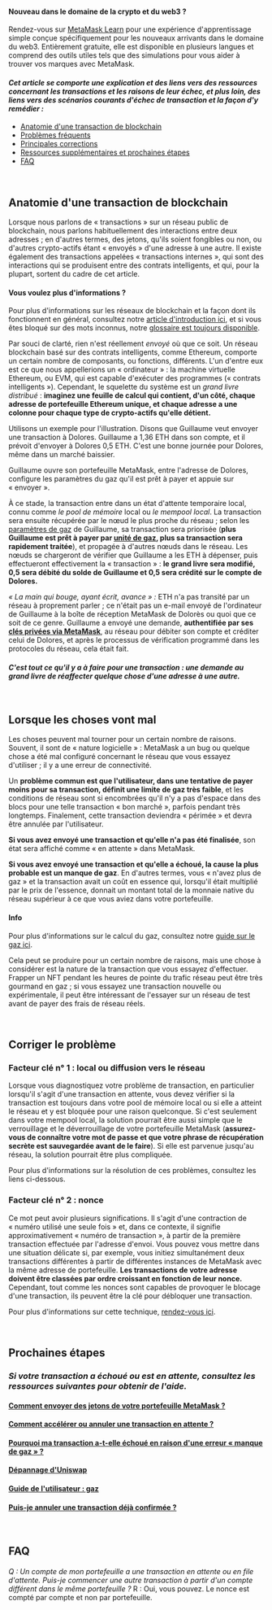 
#### Nouveau dans le domaine de la crypto et du web3 ?


Rendez-vous sur [MetaMask Learn](https://learn.metamask.io/) pour une expérience d'apprentissage simple conçue spécifiquement pour les nouveaux arrivants dans le domaine du web3. Entièrement gratuite, elle est disponible en plusieurs langues et comprend des outils utiles tels que des simulations pour vous aider à trouver vos marques avec MetaMask.



#### *Cet article se comporte une explication et des liens vers des ressources concernant les transactions et les raisons de leur échec, et plus loin, des liens vers des scénarios courants d'échec de transaction et la façon d'y remédier :*


* [Anatomie d'une transaction de blockchain](#h_01G79J04D0EN1VD8VS7C7J7KD1)
* [Problèmes fréquents](#h_01G79J09NWA8CGR4VYC2PT5B6Y)
* [Principales corrections](#h_01G79J0J8JTRPM9MRB76EN1GPP)
* [Ressources supplémentaires et prochaines étapes](#h_01G79J0RP8ZMZ1V1SKQY70TXCT)
* [FAQ](#h_01G79J18RBK27GZCF10CGN9GKP)


 


**Anatomie d'une transaction de blockchain**
--------------------------------------------


Lorsque nous parlons de « transactions » sur un réseau public de blockchain, nous parlons habituellement des interactions entre deux adresses ; en d'autres termes, des jetons, qu'ils soient fongibles ou non, ou d'autres crypto-actifs étant « envoyés » d'une adresse à une autre. Il existe également des transactions appelées « transactions internes », qui sont des interactions qui se produisent entre des contrats intelligents, et qui, pour la plupart, sortent du cadre de cet article.



#### Vous voulez plus d'informations ?


Pour plus d'informations sur les réseaux de blockchain et la façon dont ils fonctionnent en général, consultez notre [article d'introduction ici](https://metamask.zendesk.com/hc/en-us/articles/360015489611-Learn-the-basics-of-blockchains-and-Ethereum-miners-and-validators-gas-cryptocurrencies-and-NFTs-block-explorer-networks-etc-), et si vous êtes bloqué sur des mots inconnus, notre [glossaire est toujours disponible](https://consensys.net/knowledge-base/a-blockchain-glossary-for-beginners/).



Par souci de clarté, rien n'est réellement *envoyé* où que ce soit. Un réseau blockchain basé sur des contrats intelligents, comme Ethereum, comporte un certain nombre de composants, ou fonctions, différents. L'un d'entre eux est ce que nous appellerions un « ordinateur » : la machine virtuelle Ethereum, ou EVM, qui est capable d'exécuter des programmes (« contrats intelligents »). Cependant, le squelette du système est un *grand livre distribué* : **imaginez une feuille de calcul qui contient, d'un côté, chaque adresse de portefeuille Ethereum unique, et chaque adresse a une colonne pour chaque type de crypto-actifs qu'elle détient.**


Utilisons un exemple pour l'illustration. Disons que Guillaume veut envoyer une transaction à Dolores. Guillaume a 1,36 ETH dans son compte, et il prévoit d'envoyer à Dolores 0,5 ETH. C'est une bonne journée pour Dolores, même dans un marché baissier.


Guillaume ouvre son portefeuille MetaMask, entre l'adresse de Dolores, configure les paramètres du gaz qu'il est prêt à payer et appuie sur « envoyer ».


À ce stade, la transaction entre dans un état d'attente temporaire local, connu comme *le pool de mémoire* local ou *le mempool local*. La transaction sera ensuite récupérée par le nœud le plus proche du réseau ; selon les [paramètres de gaz](https://metamask.zendesk.com/hc/en-us/articles/360022895972-Using-advanced-gas-controls) de Guillaume, sa transaction sera priorisée (**plus Guillaume est prêt à payer par [unité de gaz](https://metamask.zendesk.com/hc/en-us/articles/4404600179227-User-Guide-Gas), plus sa transaction sera rapidement traitée**), et propagée à d'autres nœuds dans le réseau. Les nœuds se chargeront de vérifier que Guillaume a les ETH à dépenser, puis effectueront effectivement la « transaction » : **le grand livre sera modifié, 0,5 sera débité du solde de Guillaume et 0,5 sera crédité sur le compte de Dolores.** 


*« La main qui bouge, ayant écrit, avance » :* ETH n'a pas transité par un réseau à proprement parler ; ce n'était pas un e-mail envoyé de l'ordinateur de Guillaume à la boîte de réception MetaMask de Dolorès ou quoi que ce soit de ce genre. Guillaume a envoyé une demande, **authentifiée par ses [clés privées via MetaMask](https://metamask.zendesk.com/hc/en-us/articles/4404722782107-User-guide-Secret-Recovery-Phrase-password-and-private-keys)**, au réseau pour débiter son compte et créditer celui de Dolores, et après le processus de vérification programmé dans les protocoles du réseau, cela était fait.


#### *C'est tout ce qu'il y a à faire pour une transaction : une demande au grand livre de réaffecter quelque chose d'une adresse à une autre.*


 


**Lorsque les choses vont mal**
-------------------------------


Les choses peuvent mal tourner pour un certain nombre de raisons. Souvent, il sont de « nature logicielle » : MetaMask a un bug ou quelque chose a été mal configuré concernant le réseau que vous essayez d'utiliser ; il y a une erreur de connectivité.


Un **problème commun est que l'utilisateur, dans une tentative de payer moins pour sa transaction, définit une limite de gaz très faible**, et les conditions de réseau sont si encombrées qu'il n'y a pas d'espace dans des blocs pour une telle transaction « bon marché », parfois pendant très longtemps. Finalement, cette transaction deviendra « périmée » et devra être annulée par l'utilisateur.


**Si vous avez envoyé une transaction et qu'elle n'a pas été finalisée**, son état sera affiché comme « en attente » dans MetaMask.


**Si vous avez envoyé une transaction et qu'elle a échoué, la cause la plus probable est un manque de gaz**. En d'autres termes, vous « n'avez plus de gaz » et la transaction avait un coût en essence qui, lorsqu'il était multiplié par le prix de l'essence, donnait un montant total de la monnaie native du réseau supérieur à ce que vous aviez dans votre portefeuille. 



#### Info


Pour plus d'informations sur le calcul du gaz, consultez notre [guide sur le gaz ici](https://metamask.zendesk.com/hc/en-us/articles/4404600179227-User-Guide-Gas).



Cela peut se produire pour un certain nombre de raisons, mais une chose à considérer est la nature de la transaction que vous essayez d'effectuer. Frapper un NFT pendant les heures de pointe du trafic réseau peut être très gourmand en gaz ; si vous essayez une transaction nouvelle ou expérimentale, il peut être intéressant de l'essayer sur un réseau de test avant de payer des frais de réseau réels.


 


**Corriger le problème**
------------------------


### **Facteur clé n° 1 : local ou diffusion vers le réseau**


Lorsque vous diagnostiquez votre problème de transaction, en particulier lorsqu'il s'agit d'une transaction en attente, vous devez vérifier si la transaction est toujours dans votre pool de mémoire local ou si elle a atteint le réseau et y est bloquée pour une raison quelconque. Si c'est seulement dans votre mempool local, la solution pourrait être aussi simple que le verrouillage et le déverrouillage de votre portefeuille MetaMask (**assurez-vous de connaître votre mot de passe et que votre phrase de récupération secrète est sauvegardée avant de le faire**). Si elle est parvenue jusqu'au réseau, la solution pourrait être plus compliquée.


Pour plus d'informations sur la résolution de ces problèmes, consultez les liens ci-dessous.  
  



### **Facteur clé n° 2 : nonce**


Ce mot peut avoir plusieurs significations. Il s'agit d'une contraction de « numéro utilisé une seule fois » et, dans ce contexte, il signifie approximativement « numéro de transaction », à partir de la première transaction effectuée par l'adresse d'envoi. Vous pouvez vous mettre dans une situation délicate si, par exemple, vous initiez simultanément deux transactions différentes à partir de différentes instances de MetaMask avec la même adresse de portefeuille. **Les transactions de votre adresse doivent être classées par ordre croissant en fonction de leur nonce.** Cependant, tout comme les nonces sont capables de provoquer le blocage d'une transaction, ils peuvent être la clé pour débloquer une transaction.


Pour plus d'informations sur cette technique, [rendez-vous ici](https://metamask.zendesk.com/hc/en-us/articles/360015489251-How-to-Speed-Up-or-Cancel-a-Pending-Transaction).


 


**Prochaines étapes**
---------------------


### *Si votre transaction a échoué ou est en attente, consultez les ressources suivantes pour obtenir de l'aide.*


#### [Comment envoyer des jetons de votre portefeuille MetaMask ?](https://metamask.zendesk.com/hc/en-us/articles/360015488931)


#### [Comment accélérer ou annuler une transaction en attente ?](https://metamask.zendesk.com/hc/en-us/articles/360015489251-How-to-Speed-Up-or-Cancel-a-Pending-Transaction)


#### [Pourquoi ma transaction a-t-elle échoué en raison d'une erreur « manque de gaz » ?](https://metamask.zendesk.com/hc/en-us/articles/360038849792-Why-did-my-transaction-fail-with-an-Out-of-Gas-error-How-can-I-fix-it-)


#### [Dépannage d'Uniswap](https://metamask.zendesk.com/hc/en-us/articles/360053394291-Uniswap-support-and-troubleshooting-tips)


#### [Guide de l'utilisateur : gaz](https://metamask.zendesk.com/hc/en-us/articles/4404600179227-User-Guide-Gas)


#### [Puis-je annuler une transaction déjà confirmée ?](https://metamask.zendesk.com/hc/en-us/articles/360059957352-Can-I-reverse-an-already-confirmed-transaction-)


 


**FAQ**
-------


#### 
*Q : Un compte de mon portefeuille a une transaction en attente ou en file d'attente. Puis-je commencer une autre transaction à partir d'un compte différent dans le même portefeuille ?* R : Oui, vous pouvez. Le nonce est compté par compte et non par portefeuille.

